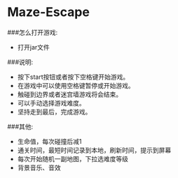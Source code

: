 # Maze-Escape

###怎么打开游戏:
* 打开jar文件

###说明:
* 按下start按钮或者按下空格键开始游戏。
* 在游戏中可以使用空格键暂停或开始游戏。
* 触碰到边界或者迷宫墙游戏将会结束。
* 可以手动选择游戏难度。
* 坚持走到最后，完成游戏。



###其他:
* 生命值，每次碰撞后减1
* 通关时间，最短时间记录到本地，刷新时间，提示到屏幕
* 每次开始随机一副地图，下拉选难度等级
* 背景音乐、音效
